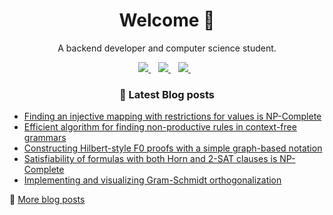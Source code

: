 <h1 align='center'>
  Welcome 👋
</h1>

<p align='center'>
  A backend developer and computer science student.
</p>
<p align='center'>
  <a href="https://zerobone.net">
    <img src="https://img.shields.io/badge/Website-ZeroBone.net-%2302A2EC.svg?&style=for-the-badge&logoColor=white" />
  </a>&nbsp;&nbsp;
  <a href="https://www.linkedin.com/in/zerobone/">
    <img src="https://img.shields.io/badge/linkedin-%230077B5.svg?&style=for-the-badge&logo=linkedin&logoColor=white" />
  </a>&nbsp;&nbsp;
  <a href="mailto:zerobone21@gmail.com">
    <img src="https://img.shields.io/badge/gmail-%23D14836.svg?&style=for-the-badge&logo=gmail&logoColor=white" />
  </a>&nbsp;&nbsp;
</p>

<h3 align='center'>
  📕 Latest Blog posts
</h3>


<!-- BLOG-POST-LIST:START -->
- [Finding an injective mapping with restrictions for values is NP-Complete](https://zerobone.net/blog/cs/restricted-injective-mapping-np-complete/)
- [Efficient algorithm for finding non-productive rules in context-free grammars](https://zerobone.net/blog/cs/non-productive-cfg-rules/)
- [Constructing Hilbert-style F0 proofs with a simple graph-based notation](https://zerobone.net/blog/cs/hilbert-frege-f0-proofs/)
- [Satisfiability of formulas with both Horn and 2-SAT clauses is NP-Complete](https://zerobone.net/blog/cs/hornsat-2sat-np-complete/)
- [Implementing and visualizing Gram-Schmidt orthogonalization](https://zerobone.net/blog/cs/gram-schmidt-orthogonalization/)
<!-- BLOG-POST-LIST:END -->

💬 [More blog posts](https://zerobone.net/blog/)
